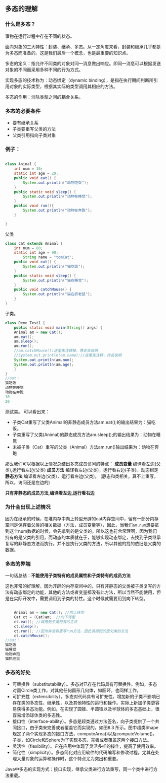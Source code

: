 ## 多态的理解

### 什么是多态？

事物在运行过程中存在不同的状态。

面向对象的三大特性：封装、继承、多态。从一定角度来看，封装和继承几乎都是为多态而准备的。这是我们最后一个概念，也是最重要的知识点。

多态的定义：指允许不同类的对象对同一消息做出响应。即同一消息可以根据发送对象的不同而采用多种不同的行为方式。

实现多态的技术称为：动态绑定（dynamic binding），是指在执行期间判断所引用对象的实际类型，根据其实际的类型调用其相应的方法。

多态的作用：消除类型之间的耦合关系。

### 多态的必要条件

* 要有继承关系
* 子类要重写父类的方法
* 父类引用指向子类对象

### 例子：

```java

class Animal {
	int num = 10;
	static int age = 20;
	public void eat() {
		System.out.println("动物吃饭");
	}
	public static void sleep() {
		System.out.println("动物在睡觉");
	}
	public void run(){
		System.out.println("动物在奔跑");
	}

}

```

父类

```java
class Cat extends Animal {
	int num = 80;
	static int age = 90;
        String name = "tomCat";
	public void eat() {
		System.out.println("猫吃饭");
	}
	public static void sleep() {
		System.out.println("猫在睡觉");
	}
	public void catchMouse() {
		System.out.println("猫在抓老鼠");
	}
}
```

子类。

```java
class Demo_Test1 {
	public static void main(String[] args) {	
	Animal am = new Cat();
	am.eat();
	am.sleep();
	am.run();
	//am.catchMouse();这里先注释掉，等会会说明
    //System.out.println(am.name);//这里先注释，待会说明
	System.out.println(am.num);
	System.out.println(am.age);
	}
}
//out：
猫吃饭
动物在睡觉
动物在奔跑
10
20
```
测试类。
可以看出来：

* 子类Cat重写了父类Animal的非静态成员方法am.eat();的输出结果为：猫吃饭。
* 子类重写了父类(Animal)的静态成员方法am.sleep();的输出结果为：动物在睡觉
* 未被子类（Cat）重写的父类（Animal）方法am.run()输出结果为：动物在奔跑

那么我们可以根据以上情况总结出多态成员访问的特点：
**成员变量**
编译看左边(父类),运行看左边(父类)
**成员方法**
编译看左边(父类)，运行看右边(子类)。动态绑定
**静态方法**
编译看左边(父类)，运行看左边(父类)。
(静态和类相关，算不上重写，所以，访问还是左边的)



**只有非静态的成员方法,编译看左边,运行看右边**

### 为什会出现上述情况

因为在继承的时候，在堆内存中向上转型开辟的cat内存空间中，留有一部分内存空间是保存着父类的相关数据（方法，成员变量等），因此，当我们`am.num`想要拿到这个num数据的时候，会先拿到的是父类的。所以这也符合常理啊，因为我们持有的是父类的引用，而动态的本质就在于，能够实现动态绑定，去找到子类继承复写的非静态方法而执行，并不是执行父类的方法，所以其他的找的依旧是父类的数据。

### 多态的弊端

一句话总结：**不能使用子类特有的成员属性和子类特有的成员方法**

这也非常的好理解，因为开辟的内存空间中的，只有非静态的父类被子类复写的方法有动态绑定的功能，其他的方法或者变量都没有此方法，所以当然不能使用，但是在实际开发中，需要调用到子类的特性。这个时候就需要用到向下转型。

```java
    
    Animal am = new Cat(); //向上转型
    Cat ct = (Cat)am;  //向下转型
	ct.eat(); //调用到子类特有的方法
	ct.sleep();
	ct.run(); //因为并没有重写run方法，因此调用到的是父类的方法
	ct.catchMouse();
//out：
猫吃饭
猫睡觉
动物奔跑
猫抓老鼠
```

### 多态的好处

* 可替换性（substitutability）。多态对已存在代码具有可替换性。例如，多态对圆Circle类工作，对其他任何圆形几何体，如圆环，也同样工作。
* 可扩充性（extensibility）。多态对代码具有可扩充性。增加新的子类不影响已存在类的多态性、继承性，以及其他特性的运行和操作。实际上新加子类更容易获得多态功能。例如，在实现了圆锥、半圆锥以及半球体的多态基础上，很容易增添球体类的多态性。
* 接口性（interface-ability）。多态是超类通过方法签名，向子类提供了一个共同接口，由子类来完善或者覆盖它而实现的。如图8.3 所示。图中超类Shape规定了两个实现多态的接口方法，computeArea()以及computeVolume()。子类，如Circle和Sphere为了实现多态，完善或者覆盖这两个接口方法。
* 灵活性（flexibility）。它在应用中体现了灵活多样的操作，提高了使用效率。
* 简化性（simplicity）。多态简化对应用软件的代码编写和修改过程，尤其在处理大量对象的运算和操作时，这个特点尤为突出和重要。

Java中多态的实现方式：接口实现，继承父类进行方法重写，同一个类中进行方法重载。